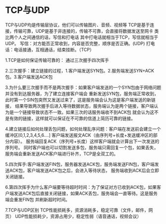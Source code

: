 # TCP与UDP

TCP与UDP均是传输层协议，他们可以传输图片、音频、视频等 TCP是基于连接，传输可靠，UDP是基于非连接的，传输不可靠，会直接将数据发送至网卡
类比两个人之间通信的话，写信和打电话 其中打电话就相当于TCP，写信就相当于UDP。
写信：对方能否正常收到，内容是否完整，顺序是否正确。(UDP)
打电话：电话接通，互相通话，结束挂断。（TCP）

1.TCP是如何保证传输可靠的： 通过三次握手四次挥手

2.三次握手：建立链接的过程，1.客户端发送SYN包。2.服务端发送SYN+ACK包。3.客户端发送ACK包


3.为什么要三次握手而不是两次握手：如果客户端发送的一个SYN包由于网络问题并没有到达服务器，为了建立连接客户端会
重新发送SYN包，服务端正常收到，此时第一个SIN包突然又发送过来了，这是服务端会认为这是客户端发送的新链接，
结果导致两次握手后进入等待数据状态，服务端认为是两个链接，客户端认为是一个链接导致状态不一致。如果三次的话服务端收不到ACK包
就会认为这不是有效的链接，这样就可以保证在不可靠的信道上简历可靠的链接。

4.建立链接后如何处理丢包问题，如何处理乱序问题：客户端在发送前会建立一个缓冲区[0,1,2,3,4,5,6....]
客户端发送报文ACK（由序列号+长度+发送缓冲区的部分内容）。
服务端回复ACK（序列号+长度）这样客户端就会计算出下一次发送的序列号。
同时客户端也可以切割发送多包，服务端只需回复一个包，如果丢失，服务端会重新发送ACK客户端进行补齐，TCP是全双工的。


5.四次挥手:客户端发送FIN包，服务器发送ACK包，服务端发送FIN包，客户端发送ACK包，客户端发送ACK包之后，会进入等待状态，
服务端收到ACK后会立即关闭链接。

6.第四次挥手为什么客户端要等待超时时间：为了保证对方已收到ACK包，如果客户端发送ACK包后直接关闭链接，如果ACK丢包，服务端会一直等待。这是服务端会重发FIN包
并刷新超时时间。

7.TCP与UDP区别
TCP性能损耗多，资源消耗多，稳定可靠（文件，邮件，网页）
UDP性能损耗少，资源占用少，稳定性弱（语音通话，视频会议）





